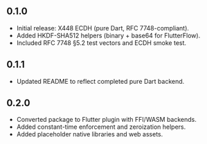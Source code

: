 ## 0.1.0
- Initial release: X448 ECDH (pure Dart, RFC 7748-compliant).
- Added HKDF-SHA512 helpers (binary + base64 for FlutterFlow).
- Included RFC 7748 §5.2 test vectors and ECDH smoke test.

## 0.1.1
- Updated README to reflect completed pure Dart backend.

## 0.2.0
- Converted package to Flutter plugin with FFI/WASM backends.
- Added constant-time enforcement and zeroization helpers.
- Added placeholder native libraries and web assets.